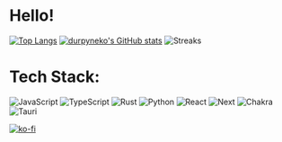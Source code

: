 # Hello!

[![Top Langs](https://github-readme-stats.vercel.app/api/top-langs/?username=durpyneko&theme=radical&size_weight=0.5&count_weight=0.5)]()
[![durpyneko's GitHub stats](https://github-readme-stats.vercel.app/api?username=durpyneko&theme=radical)]()
![Streaks](https://github-readme-streak-stats.herokuapp.com/?user=durpyneko&theme=radical&hide_border=false)

# Tech Stack:

![JavaScript](https://img.shields.io/badge/javascript-%23323330.svg?style=for-the-badge&logo=javascript&logoColor=white)
![TypeScript](https://img.shields.io/badge/typescript-%23007ACC.svg?style=for-the-badge&logo=typescript&logoColor=white)
![Rust](https://img.shields.io/badge/rust-%23007ACC.svg?style=for-the-badge&logo=rust&logoColor=white)
![Python](https://img.shields.io/badge/python-%23007ACC.svg?style=for-the-badge&logo=python&logoColor=white)
![React](https://img.shields.io/badge/React-20232A?style=for-the-badge&logo=react&logoColor=61DAFB)
![Next](https://img.shields.io/badge/next%20js-000000?style=for-the-badge&logo=nextdotjs&logoColor=white)
![Chakra](https://img.shields.io/badge/chakra-%234ED1C5.svg?style=for-the-badge&logo=chakraui&logoColor=white)
![Tauri](https://img.shields.io/badge/Tauri-FFC131?style=for-the-badge&logo=Tauri&logoColor=white)

[![ko-fi](https://ko-fi.com/img/githubbutton_sm.svg)](https://ko-fi.com/X8X0SE0PQ)
